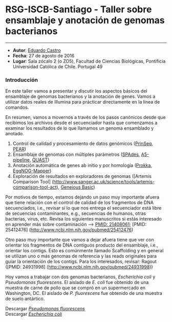# RSG-ISCB-Santiago - Taller sobre ensamblaje y anotación de genomas bacterianos
--------------------------------------

- **Autor**: [Eduardo Castro](http://castrolab.org)
- **Fecha**: 27 de agosto de 2016  
- **Lugar**: Sala zócalo 2 (o ZO5), Facultad de Ciencias Biológicas, Pontificia Universidad Católica de Chile. Portugal 49

### Introducción

En este taller vamos a presentar y discutir los aspectos básicos del ensamblaje de genomas bacterianos y la anotación de genes. Vamos a utilizar datos reales de Illumina para prácticar directamente en la línea de comandos.  

En resumen, vamos a movernos a través de los pasos canónicos desde que recibimos los archivos desde el secuenciador hasta que comenzamos a examinar los resultados de lo que llamamos un genoma ensamblado y anotado.  

1. Control de calidad y procesamiento de datos genómicos ([PrinSeq](http://prinseq.sourceforge.net), [PEAR](http://sco.h-its.org/exelixis/web/software/pear/))
2. Ensamblaje de genomas con múltiples parámetros ([SPAdes](http://bioinf.spbau.ru/spades), [A5-pipeline](https://sourceforge.net/projects/ngopt/), [QUAST](http://quast.bioinf.spbau.ru))
3. Anotación automática de genes ab initio y por homología ([Prokka](https://github.com/tseemann/prokka), [EggNOG-Mapper](https://github.com/jhcepas/eggnog-mapper))
4. Exploración de resultados en exploradores de genomas ([Artemis Comparison Tool] (http://www.sanger.ac.uk/science/tools/artemis-comparison-tool-act), [Geneious Basic](http://www.geneious.com))  

Por motivos de tiempo, estamos dejando un paso muy importante afuera que tiene relación con el control de calidad de los fragmentos de DNA secuenciados, i.e., revisar si lo que nos entrega el secuenciador está libre de secuencias contaminantes, e.g., secuencias de humanos, otras bacterias, virus, etc. Revisa los siguientes manuscritos si estás interesado en aprender más sobre contaminación --> [PMID: 21408061](http://www.ncbi.nlm.nih.gov/pubmed/21408061); [PMID: 25412476] (http://www.ncbi.nlm.nih.gov/pubmed/25412476)  

Otro paso muy importante que vamos a dejar afuera tiene que ver con orientar los fragmentos de DNA contiguos producto del ensamblaje, i.e., orientar los contigs. Esto es comúnmente llamado Scaffolding y en general se utilizan uno o más genomas de referencia y las reads originales para guiar la orientación de los contigs. Para los interesados, revisar: Ragout ([PMID: 24931998] (http://www.ncbi.nlm.nih.gov/pubmed/24931998))  


Hoy vamos a trabajar con dos genomas bacterianos, *Escherichia coli* y *Pseudomonas fluorescens*. El aislado de *E. coli* fue obtenido de una muestra de carne de pollo que se compró en un supermercado en Washington, DC. El aislado de *P. fluorescens* fue obtenido de una muestra de suelo antártico.  

Descargar [*Pseudomonas fluorescens*](http://tinyurl.com/jn7nukh)  
Descargar [*Escherichia coli*](http://tinyurl.com/zu32w3j)





